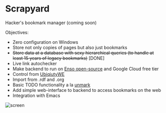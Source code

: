 # Scrapyard

Hacker's bookmark manager (coming soon)

Objectives:

* Zero configuration on Windows
* Store not only copies of pages but also just bookmarks
* ~~Store data at a database with sexy hierarchical queries (to handle at least 15 years of legacy bookmarks)~~ [DONE]
* Live link autochecker
* Make backend to run on [Enso open-source](https://gchristensen.github.io/ubiquitywe/) and Google Cloud free tier
* Control from [UbiqiutyWE](https://gchristensen.github.io/ubiquitywe/)
* Import from .rdf and .org
* Basic TODO functionality a la [unmark](https://github.com/cdevroe/unmark)
* Add simple web-interface to backend to access bookmarks on the web
* Integration with Emacs


![screen](/media/screen.gif?raw=true)
